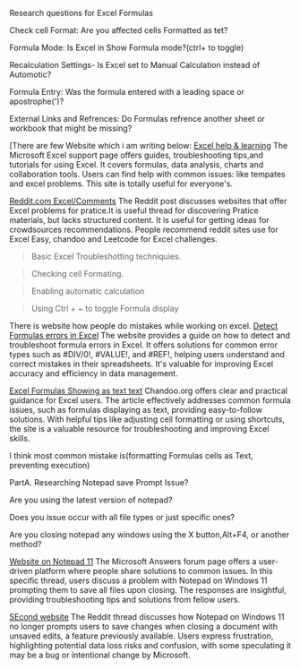 Research questions for Excel Formulas

Check cell Format: Are you affected cells Formatted as tet?

Formula Mode: Is Excel in Show Formula mode?(ctrl+ to toggle)

Recalculation Settings- Is Excel set to Manual Calculation instead of Automotic?

Formula Entry: Was the formula entered with a leading space or apostrophe(')?

External Links and Refrences: Do Formulas refrence another sheet or workbook that might be missing?

[There are few Website which i am writing below:
[Excel help & learning](https://support.microsoft.com/en-us/excel)
The Microsoft Excel support page offers guides, troubleshooting tips,and tutorials for using Excel.
It covers formulas, data analysis, charts and collaboration tools. Users can find help with common issues:
like tempates and excel problems. This site is totally useful for everyone's.

[Reddit.com Excel/Comments](https://www.reddit.com/r/excel/comments/ihyt6n/are_there_sites_that_provides_excel_problems_for/)
The Reddit post discusses websites that offer Excel problems for pratice.It is useful thread for discovering
Pratice materials, but lacks structured content. It is useful for getting ideas for crowdsources recommendations.
People recommend reddit sites use for Excel Easy, chandoo and Leetcode for Excel challenges.

> Basic Excel Troubleshotting techniquies.

> Checking cell Formating.

> Enabling automatic calculation

> Using Ctrl + ~ to toggle Formula display

There is website how people do mistakes while working on excel.
[Detect Formulas errors in Excel](https://support.microsoft.com/en-us/office/detect-formula-errors-in-excel-3a8acca5-1d61-4702-80e0-99a36a2822c1)
The website provides a guide on how to detect and troubleshoot formula errors in Excel.
It offers solutions for common error types such as #DIV/0!, #VALUE!, and #REF!, helping users understand and correct mistakes in their spreadsheets.
It's valuable for improving Excel accuracy and efficiency in data management.

[Excel Formulas Showing as text text](https://chandoo.org/wp/excel-formulas-are-not-working/)
Chandoo.org offers clear and practical guidance for Excel users.
The article effectively addresses common formula issues, such as formulas displaying as text, providing easy-to-follow solutions.
With helpful tips like adjusting cell formatting or using shortcuts, the site is a valuable resource for troubleshooting and improving Excel skills.

 I think most common mistake is(formatting Formulas cells as Text, preventing execution)

PartA. Researching Notepad save Prompt Issue?
 
 Are you using the latest version of notepad?
 
 Does you issue occur with all file types or just specific ones?
 
 Are you closing notepad any windows using the X button,Alt+F4, or another method?
 
[Website on Notepad 11](https://answers.microsoft.com/en-us/windows/forum/all/notepad-on-w11-asking-me-to-save-all-files-upon/d3df39bb-29f6-4faa-976c-8ba81879e9a8)
The Microsoft Answers forum page offers a user-driven platform where people share solutions to common issues.
In this specific thread, users discuss a problem with Notepad on Windows 11 prompting them to save all files upon closing.
The responses are insightful, providing troubleshooting tips and solutions from fellow users.

[SEcond website](https://www.reddit.com/r/sysadmin/comments/1fnkfui/notepad_on_windows_11_no_longer_prompts_you_to/)
The Reddit thread discusses how Notepad on Windows 11 no longer prompts users to save changes when closing a document with unsaved edits,
a feature previously available. Users express frustration,
highlighting potential data loss risks and confusion, with some speculating it may be a bug or intentional change by Microsoft.

 

